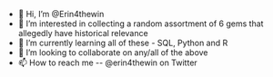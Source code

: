 - 👋 Hi, I’m @Erin4thewin
- 👀 I’m interested in collecting a random assortment of 6 gems that allegedly have historical relevance
- 🌱 I’m currently learning all of these - SQL, Python and R
- 💞️ I’m looking to collaborate on any/all of the above
- 📫 How to reach me -- @erin4thewin on Twitter

<!---
Erin4thewin/Erin4thewin is a ✨ special ✨ repository because its `README.md` (this file) appears on your GitHub profile.
You can click the Preview link to take a look at your changes.
--->
